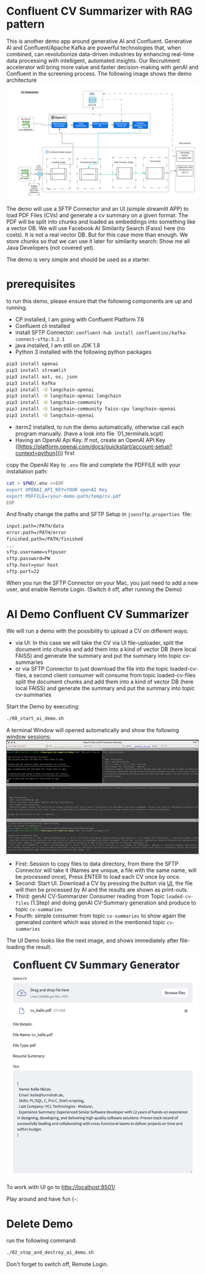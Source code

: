 # Confluent CV Summarizer with RAG pattern

This is another demo app around generative AI and Confluent. Generative AI and Confluent/Apache Kafka are powerful technologies that, when combined, can revolutionize data-driven industries by enhancing real-time data processing with intelligent, automated insights. 
Our Recruitment accelerator will bring more value and faster decision-making with genAI and Confluent in the screening process. The following image shows the demo architecture
![Demo architecture](img/ConfluentGenAIPDFDocumentSummarizer.png)

The demo will use a SFTP Connector and an UI (simple streamlit APP) to load PDF Files (CVs) and generate a cv summary on a given format.
The PDF will be split into chunks and loaded as embeddings into something like a vector DB. We will use Facebook AI Similarity Search (Faiss) here (no costs). It is not a real vector DB. But for this case more than enough.
We store chunks so that we can use it later for similarity search: Show me all Java Developers (not covered yet).

The demo is very simple and should be used as a starter.
 
# prerequisites

to run this demo, please ensure that the following components are up and running.

* CP installed, I am going with Confluent Platform 7.6
* Confluent cli installed
* install SFTP Connector: `confluent-hub install confluentinc/kafka-connect-sftp:3.2.1`
* java installed, I am still on JDK 1.8
* Python 3 installed with the following python packages
```bash
pip3 install openai
pip3 install streamlit
pip3 install ast, os, json
pip3 install kafka
pip3 install -U langchain-openai
pip3 install -U langchain-openai langchain
pip3 install -U langchain-community
pip3 install -U langchain-community faiss-cpu langchain-openai
pip3 install -U langchain-openai
```

* iterm2 installed, to run the demo automatically, otherwise call each program manually. (have a look into file `01_terminals.scpt)
* Having an OpenAI Api Key. If not, create an OpenAI API Key ([https://platform.openai.com/docs/quickstart/account-setup?context=python]()) first

copy the OpenAI Key to `.env` file and complete the PDFFILE with your installation path:

```bash
cat > $PWD/.env <<EOF
export OPENAI_API_KEY=YOUR openAI Key
export PDFFILE=/your-demo-path/temp/cv.pdf
EOF
```

And finally change the paths and SFTP Setup in `jsonsftp.properties `file:

```bash
input.path=/PATH/data
error.path=/PATH/error
finished.path=/PATH/finished
...
sftp.username=sftpuser
sftp.password=PW
sftp.host=your host
sftp.port=22
```

When you run the SFTP Connector on your Mac, you just need to add a new user, and enable Remote Login. (Switch it off, after running the Demo)

# AI Demo Confluent CV Summarizer

We will run a demo with the possibility to upload a CV on different ways:

* via UI: In this case we will take the CV via UI file-uploader, split the document into chunks and add them into a kind of vector DB (here local FAISS) and generate the summary and put the summary into topic cv-summaries
* or via SFTP Connector to just download the file into the topic loaded-cv-files, a second client consumer will consume from topic loaded-cv-files split the document chunks and add them into a kind of vector DB (here local FAISS) and generate the summary and put the summary into topic cv-summaries

Start the Demo by executing:

```bash
./00_start_ai_demo.sh
```

A terminal Window will opened automatically and show the following window sessions:
![Demo terminals](img/terminals.png)

* First: Session to copy files to data directory, from there the SFTP Connector will take it (Names are unique, a file with the same name, will be processed once), Press ENTER to load each CV once by once.
* Second: Start UI. Download a CV by pressing the button via [UI](http://localhost:8501/), the file will then be processed by AI and the results are shown as print-outs. 
* Third: genAI CV-Summarizer Consumer reading from Topic `loaded-cv-files` (1.Step) and doing genAI CV-Summary generation and produce to topic `cv-summaries`
* Fourth: simple consumer from topic `cv-summaries` to show again the generated content which was stored in the mentioned topic `cv-summaries`

The UI Demo looks like the next image, and shows immediately after file-loading the result.
![Demo terminals](img/demo_ui.png)

To work with UI go to [http://localhost:8501/](http://localhost:8501/)

Play around and have fun (-:

# Delete Demo

run the following command:

```bash
./02_stop_and_destroy_ai_demo.sh
```

Don't forget to switch off, Remote Login.